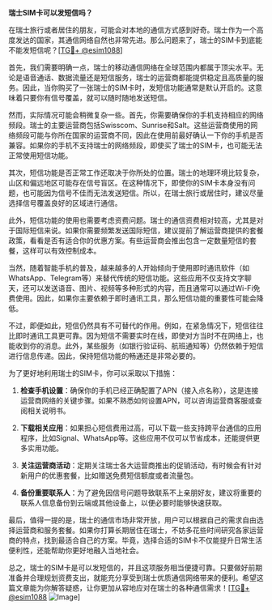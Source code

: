 **瑞士SIM卡可以发短信吗？**

在瑞士旅行或者居住的朋友，可能会对本地的通信方式感到好奇。瑞士作为一个高度发达的国家，其通信网络自然也非常先进。那么问题来了，瑞士的SIM卡到底能不能发短信呢？[[TG💪+ @esim1088](https://t.me/s/esim1088)]

首先，我们需要明确一点，瑞士的移动通信网络在全球范围内都属于顶尖水平。无论是语音通话、数据流量还是短信服务，瑞士的运营商都能提供稳定且高质量的服务。因此，当你购买了一张瑞士的SIM卡时，发短信功能通常是默认开启的。这意味着只要你有信号覆盖，就可以随时随地发送短信。

然而，实际情况可能会稍微复杂一些。首先，你需要确保你的手机支持相应的网络频段。瑞士的主要运营商包括Swisscom、Sunrise和Salt。这些运营商使用的网络频段可能与你所在国家的运营商不同，因此在使用前最好确认一下你的手机是否兼容。如果你的手机不支持瑞士的网络频段，即使买了瑞士的SIM卡，也可能无法正常使用短信功能。

其次，短信功能是否正常工作还取决于你所处的位置。瑞士的地理环境比较复杂，山区和偏远地区可能存在信号盲区。在这种情况下，即使你的SIM卡本身没有问题，也可能因为信号不佳而无法发送短信。所以，在瑞士旅行或居住时，建议尽量选择信号覆盖良好的区域进行通信。

此外，短信功能的使用也需要考虑资费问题。瑞士的通信资费相对较高，尤其是对于国际短信来说。如果你需要频繁发送国际短信，建议提前了解运营商提供的套餐政策，看看是否有适合你的优惠方案。有些运营商会推出包含一定数量短信的套餐，这样可以有效控制成本。

当然，随着智能手机的普及，越来越多的人开始倾向于使用即时通讯软件（如WhatsApp、Telegram等）来替代传统的短信功能。这些应用不仅支持文字聊天，还可以发送语音、图片、视频等多种形式的内容，而且通常可以通过Wi-Fi免费使用。因此，如果你主要依赖于即时通讯工具，那么短信功能的重要性可能会降低。

不过，即便如此，短信仍然具有不可替代的作用。例如，在紧急情况下，短信往往比即时通讯工具更可靠。因为短信不需要实时在线，即使对方当时不在网络上，也能收到你的消息。此外，某些服务（如银行验证码、航班通知等）仍然依赖于短信进行信息传递。因此，保持短信功能的畅通还是非常必要的。

为了更好地利用瑞士的SIM卡，你可以采取以下措施：

1. **检查手机设置**：确保你的手机已经正确配置了APN（接入点名称），这是连接运营商网络的关键步骤。如果不熟悉如何设置APN，可以咨询运营商客服或查阅相关说明书。

2. **下载相关应用**：如果担心短信费用过高，可以下载一些支持跨平台通信的应用程序，比如Signal、WhatsApp等。这些应用不仅可以节省成本，还能提供更多实用功能。

3. **关注运营商活动**：定期关注瑞士各大运营商推出的促销活动，有时候会有针对新用户的优惠套餐，比如赠送免费短信额度或者流量包。

4. **备份重要联系人**：为了避免因信号问题导致联系不上亲朋好友，建议将重要的联系人信息备份到云端或其他设备上，以便必要时能够快速获取。

最后，值得一提的是，瑞士的通信市场非常开放，用户可以根据自己的需求自由选择运营商和服务套餐。如果你打算长期居住在瑞士，不妨多花些时间研究各家运营商的特点，找到最适合自己的方案。毕竟，选择合适的SIM卡不仅能提升日常生活便利性，还能帮助你更好地融入当地社会。

总之，瑞士的SIM卡是可以发短信的，并且这项服务相当便捷可靠。只要做好前期准备并合理规划资费支出，就能充分享受到瑞士优质通信网络带来的便利。希望这篇文章能为你解答疑惑，让你更加从容地应对在瑞士的各种通信需求！[[TG💪+ @esim1088](https://t.me/s/esim1088) ![Image](https://i.postimg.cc/4NQfJmqS/Snipaste-2025-05-13-00-14-12.png)]
